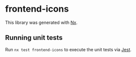 # frontend-icons

This library was generated with [Nx](https://nx.dev).

## Running unit tests

Run `nx test frontend-icons` to execute the unit tests via [Jest](https://jestjs.io).
